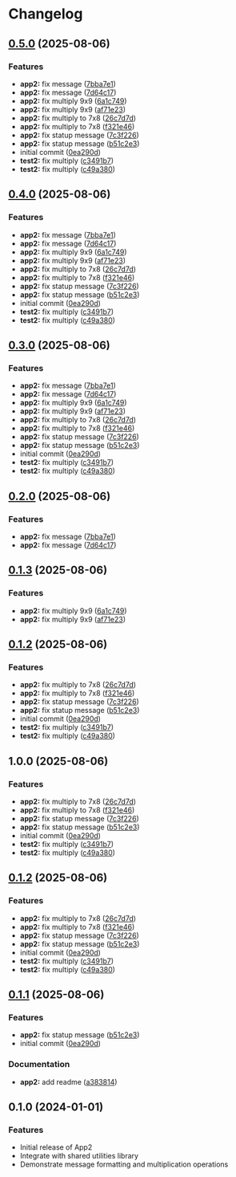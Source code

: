 # Changelog

## [0.5.0](https://github.com/negtak/monorepo-release-please/compare/app2-com/v0.4.0...app2-com/v0.5.0) (2025-08-06)


### Features

* **app2:** fix message ([7bba7e1](https://github.com/negtak/monorepo-release-please/commit/7bba7e1aa4ecf945460dd75952d039f2f21b889c))
* **app2:** fix message ([7d64c17](https://github.com/negtak/monorepo-release-please/commit/7d64c176744522bcaa433d1e965a0c860bfccbbb))
* **app2:** fix multiply 9x9 ([6a1c749](https://github.com/negtak/monorepo-release-please/commit/6a1c7491d03e90d6d00d8cd58efb6b5dc9968954))
* **app2:** fix multiply 9x9 ([af71e23](https://github.com/negtak/monorepo-release-please/commit/af71e2387f837b91ec129d25559d41b2b47a40ad))
* **app2:** fix multiply to 7x8 ([26c7d7d](https://github.com/negtak/monorepo-release-please/commit/26c7d7db79eeac92b9b11e71b4263e3ecdef4878))
* **app2:** fix multiply to 7x8 ([f321e46](https://github.com/negtak/monorepo-release-please/commit/f321e46112eda7d132793d613859946488b8df00))
* **app2:** fix statup message ([7c3f226](https://github.com/negtak/monorepo-release-please/commit/7c3f22666692744a14535a3b8ae9479a48a3e727))
* **app2:** fix statup message ([b51c2e3](https://github.com/negtak/monorepo-release-please/commit/b51c2e307fe9293fec26b1356ddfcc0e89496372))
* initial commit ([0ea290d](https://github.com/negtak/monorepo-release-please/commit/0ea290d9c2dd7c5f9bea89fb3777d5eeaff78c18))
* **test2:** fix multiply ([c3491b7](https://github.com/negtak/monorepo-release-please/commit/c3491b7145dea05831d7ac0884b18589dbead53c))
* **test2:** fix multiply ([c49a380](https://github.com/negtak/monorepo-release-please/commit/c49a380fa95b46384dff382480d2d9bffe7b0228))

## [0.4.0](https://github.com/negtak/monorepo-release-please/compare/app2-com/v0.3.0...app2-com/v0.4.0) (2025-08-06)


### Features

* **app2:** fix message ([7bba7e1](https://github.com/negtak/monorepo-release-please/commit/7bba7e1aa4ecf945460dd75952d039f2f21b889c))
* **app2:** fix message ([7d64c17](https://github.com/negtak/monorepo-release-please/commit/7d64c176744522bcaa433d1e965a0c860bfccbbb))
* **app2:** fix multiply 9x9 ([6a1c749](https://github.com/negtak/monorepo-release-please/commit/6a1c7491d03e90d6d00d8cd58efb6b5dc9968954))
* **app2:** fix multiply 9x9 ([af71e23](https://github.com/negtak/monorepo-release-please/commit/af71e2387f837b91ec129d25559d41b2b47a40ad))
* **app2:** fix multiply to 7x8 ([26c7d7d](https://github.com/negtak/monorepo-release-please/commit/26c7d7db79eeac92b9b11e71b4263e3ecdef4878))
* **app2:** fix multiply to 7x8 ([f321e46](https://github.com/negtak/monorepo-release-please/commit/f321e46112eda7d132793d613859946488b8df00))
* **app2:** fix statup message ([7c3f226](https://github.com/negtak/monorepo-release-please/commit/7c3f22666692744a14535a3b8ae9479a48a3e727))
* **app2:** fix statup message ([b51c2e3](https://github.com/negtak/monorepo-release-please/commit/b51c2e307fe9293fec26b1356ddfcc0e89496372))
* initial commit ([0ea290d](https://github.com/negtak/monorepo-release-please/commit/0ea290d9c2dd7c5f9bea89fb3777d5eeaff78c18))
* **test2:** fix multiply ([c3491b7](https://github.com/negtak/monorepo-release-please/commit/c3491b7145dea05831d7ac0884b18589dbead53c))
* **test2:** fix multiply ([c49a380](https://github.com/negtak/monorepo-release-please/commit/c49a380fa95b46384dff382480d2d9bffe7b0228))

## [0.3.0](https://github.com/negtak/monorepo-release-please/compare/app2-com/v0.2.0...app2-com/v0.3.0) (2025-08-06)


### Features

* **app2:** fix message ([7bba7e1](https://github.com/negtak/monorepo-release-please/commit/7bba7e1aa4ecf945460dd75952d039f2f21b889c))
* **app2:** fix message ([7d64c17](https://github.com/negtak/monorepo-release-please/commit/7d64c176744522bcaa433d1e965a0c860bfccbbb))
* **app2:** fix multiply 9x9 ([6a1c749](https://github.com/negtak/monorepo-release-please/commit/6a1c7491d03e90d6d00d8cd58efb6b5dc9968954))
* **app2:** fix multiply 9x9 ([af71e23](https://github.com/negtak/monorepo-release-please/commit/af71e2387f837b91ec129d25559d41b2b47a40ad))
* **app2:** fix multiply to 7x8 ([26c7d7d](https://github.com/negtak/monorepo-release-please/commit/26c7d7db79eeac92b9b11e71b4263e3ecdef4878))
* **app2:** fix multiply to 7x8 ([f321e46](https://github.com/negtak/monorepo-release-please/commit/f321e46112eda7d132793d613859946488b8df00))
* **app2:** fix statup message ([7c3f226](https://github.com/negtak/monorepo-release-please/commit/7c3f22666692744a14535a3b8ae9479a48a3e727))
* **app2:** fix statup message ([b51c2e3](https://github.com/negtak/monorepo-release-please/commit/b51c2e307fe9293fec26b1356ddfcc0e89496372))
* initial commit ([0ea290d](https://github.com/negtak/monorepo-release-please/commit/0ea290d9c2dd7c5f9bea89fb3777d5eeaff78c18))
* **test2:** fix multiply ([c3491b7](https://github.com/negtak/monorepo-release-please/commit/c3491b7145dea05831d7ac0884b18589dbead53c))
* **test2:** fix multiply ([c49a380](https://github.com/negtak/monorepo-release-please/commit/c49a380fa95b46384dff382480d2d9bffe7b0228))

## [0.2.0](https://github.com/negtak/monorepo-release-please/compare/app2-com/v0.1.3...app2-com/v0.2.0) (2025-08-06)


### Features

* **app2:** fix message ([7bba7e1](https://github.com/negtak/monorepo-release-please/commit/7bba7e1aa4ecf945460dd75952d039f2f21b889c))
* **app2:** fix message ([7d64c17](https://github.com/negtak/monorepo-release-please/commit/7d64c176744522bcaa433d1e965a0c860bfccbbb))

## [0.1.3](https://github.com/negtak/monorepo-release-please/compare/app2-com/v0.1.2...app2-com/v0.1.3) (2025-08-06)


### Features

* **app2:** fix multiply 9x9 ([6a1c749](https://github.com/negtak/monorepo-release-please/commit/6a1c7491d03e90d6d00d8cd58efb6b5dc9968954))
* **app2:** fix multiply 9x9 ([af71e23](https://github.com/negtak/monorepo-release-please/commit/af71e2387f837b91ec129d25559d41b2b47a40ad))

## [0.1.2](https://github.com/negtak/monorepo-release-please/compare/app2-com/v0.1.1...app2-com/v0.1.2) (2025-08-06)


### Features

* **app2:** fix multiply to 7x8 ([26c7d7d](https://github.com/negtak/monorepo-release-please/commit/26c7d7db79eeac92b9b11e71b4263e3ecdef4878))
* **app2:** fix multiply to 7x8 ([f321e46](https://github.com/negtak/monorepo-release-please/commit/f321e46112eda7d132793d613859946488b8df00))
* **app2:** fix statup message ([7c3f226](https://github.com/negtak/monorepo-release-please/commit/7c3f22666692744a14535a3b8ae9479a48a3e727))
* **app2:** fix statup message ([b51c2e3](https://github.com/negtak/monorepo-release-please/commit/b51c2e307fe9293fec26b1356ddfcc0e89496372))
* initial commit ([0ea290d](https://github.com/negtak/monorepo-release-please/commit/0ea290d9c2dd7c5f9bea89fb3777d5eeaff78c18))
* **test2:** fix multiply ([c3491b7](https://github.com/negtak/monorepo-release-please/commit/c3491b7145dea05831d7ac0884b18589dbead53c))
* **test2:** fix multiply ([c49a380](https://github.com/negtak/monorepo-release-please/commit/c49a380fa95b46384dff382480d2d9bffe7b0228))

## 1.0.0 (2025-08-06)


### Features

* **app2:** fix multiply to 7x8 ([26c7d7d](https://github.com/negtak/monorepo-release-please/commit/26c7d7db79eeac92b9b11e71b4263e3ecdef4878))
* **app2:** fix multiply to 7x8 ([f321e46](https://github.com/negtak/monorepo-release-please/commit/f321e46112eda7d132793d613859946488b8df00))
* **app2:** fix statup message ([7c3f226](https://github.com/negtak/monorepo-release-please/commit/7c3f22666692744a14535a3b8ae9479a48a3e727))
* **app2:** fix statup message ([b51c2e3](https://github.com/negtak/monorepo-release-please/commit/b51c2e307fe9293fec26b1356ddfcc0e89496372))
* initial commit ([0ea290d](https://github.com/negtak/monorepo-release-please/commit/0ea290d9c2dd7c5f9bea89fb3777d5eeaff78c18))
* **test2:** fix multiply ([c3491b7](https://github.com/negtak/monorepo-release-please/commit/c3491b7145dea05831d7ac0884b18589dbead53c))
* **test2:** fix multiply ([c49a380](https://github.com/negtak/monorepo-release-please/commit/c49a380fa95b46384dff382480d2d9bffe7b0228))

## [0.1.2](https://github.com/negtak/monorepo-release-please/compare/app2-test/v0.1.1...app2-test/v0.1.2) (2025-08-06)


### Features

* **app2:** fix multiply to 7x8 ([26c7d7d](https://github.com/negtak/monorepo-release-please/commit/26c7d7db79eeac92b9b11e71b4263e3ecdef4878))
* **app2:** fix multiply to 7x8 ([f321e46](https://github.com/negtak/monorepo-release-please/commit/f321e46112eda7d132793d613859946488b8df00))
* **app2:** fix statup message ([7c3f226](https://github.com/negtak/monorepo-release-please/commit/7c3f22666692744a14535a3b8ae9479a48a3e727))
* **app2:** fix statup message ([b51c2e3](https://github.com/negtak/monorepo-release-please/commit/b51c2e307fe9293fec26b1356ddfcc0e89496372))
* initial commit ([0ea290d](https://github.com/negtak/monorepo-release-please/commit/0ea290d9c2dd7c5f9bea89fb3777d5eeaff78c18))
* **test2:** fix multiply ([c3491b7](https://github.com/negtak/monorepo-release-please/commit/c3491b7145dea05831d7ac0884b18589dbead53c))
* **test2:** fix multiply ([c49a380](https://github.com/negtak/monorepo-release-please/commit/c49a380fa95b46384dff382480d2d9bffe7b0228))

## [0.1.1](https://github.com/negtak/monorepo-release-please/compare/app2-v0.1.0...app2-v0.1.1) (2025-08-06)


### Features

* **app2:** fix statup message ([b51c2e3](https://github.com/negtak/monorepo-release-please/commit/b51c2e307fe9293fec26b1356ddfcc0e89496372))
* initial commit ([0ea290d](https://github.com/negtak/monorepo-release-please/commit/0ea290d9c2dd7c5f9bea89fb3777d5eeaff78c18))


### Documentation

* **app2:** add readme ([a383814](https://github.com/negtak/monorepo-release-please/commit/a383814b321025ea7942b686395c3ab4cc5e24db))

## 0.1.0 (2024-01-01)

### Features

* Initial release of App2
* Integrate with shared utilities library  
* Demonstrate message formatting and multiplication operations
